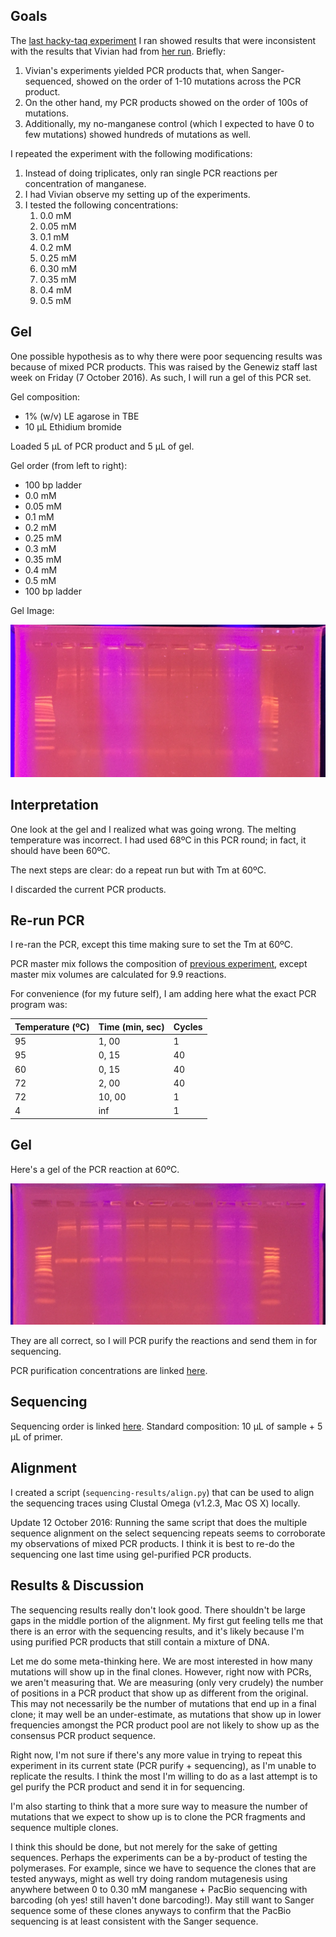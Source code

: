 ## Goals

The [last hacky-taq experiment](../20161006-hackytaq-replicates/20161006-hackytaq-replicate.md) I ran showed results that were inconsistent with the results that Vivian had from [her run](../20160920-Taq-Mn-mutagenesis/20160912-mgcl2-taq-series.md). Briefly:

1. Vivian's experiments yielded PCR products that, when Sanger-sequenced, showed on the order of 1-10 mutations across the PCR product.
1. On the other hand, my PCR products showed on the order of 100s of mutations.
1. Additionally, my no-manganese control (which I expected to have 0 to few mutations) showed hundreds of mutations as well.

I repeated the experiment with the following modifications:

1. Instead of doing triplicates, only ran single PCR reactions per concentration of manganese.
1. I had Vivian observe my setting up of the experiments.
1. I tested the following concentrations:
    1. 0.0 mM
    1. 0.05 mM
    1. 0.1 mM
    1. 0.2 mM
    1. 0.25 mM
    1. 0.30 mM
    1. 0.35 mM
    1. 0.4 mM
    1. 0.5 mM

## Gel

One possible hypothesis as to why there were poor sequencing results was because of mixed PCR products. This was raised by the Genewiz staff last week on Friday (7 October 2016). As such, I will run a gel of this PCR set.

Gel composition:

- 1% (w/v) LE agarose in TBE
- 10 µL Ethidium bromide

Loaded 5 µL of PCR product and 5 µL of gel.

Gel order (from left to right):

- 100 bp ladder
- 0.0 mM
- 0.05 mM
- 0.1 mM
- 0.2 mM
- 0.25 mM
- 0.3 mM
- 0.35 mM
- 0.4 mM
- 0.5 mM
- 100 bp ladder

Gel Image:

![gel](./gel.jpg)

## Interpretation

One look at the gel and I realized what was going wrong. The melting temperature was incorrect. I had used 68ºC in this PCR round; in fact, it should have been 60ºC.

The next steps are clear: do a repeat run but with Tm at 60ºC.

I discarded the current PCR products.

## Re-run PCR

I re-ran the PCR, except this time making sure to set the Tm at 60ºC.

PCR master mix follows the composition of [previous experiment](../20161006-hackytaq-replicates/20161006-hackytaq-replicate.md), except master mix volumes are calculated for 9.9 reactions.

For convenience (for my future self), I am adding here what the exact PCR program was:

| Temperature (ºC) | Time (min, sec) | Cycles |
|------------------|-----------------|--------|
| 95               | 1, 00           | 1      |
| 95               | 0, 15           | 40     |
| 60               | 0, 15           | 40     |
| 72               | 2, 00           | 40     |
| 72               | 10, 00          | 1      |
| 4                | inf             | 1      |


## Gel

Here's a gel of the PCR reaction at 60ºC.

![gel-run-2](./gel-run-2.jpg)

They are all correct, so I will PCR purify the reactions and send them in for sequencing.

PCR purification concentrations are linked [here](./20161010-hackytaq-pcr-purification.tsv).

## Sequencing

Sequencing order is linked [here](./20161010-Sequencing_order.pdf). Standard composition: 10 µL of sample + 5 µL of primer.

## Alignment

I created a script (`sequencing-results/align.py`) that can be used to align the sequencing traces using Clustal Omega (v1.2.3, Mac OS X) locally.

Update 12 October 2016: Running the same script that does the multiple sequence alignment on the select sequencing repeats seems to corroborate my observations of mixed PCR products. I think it is best to re-do the sequencing one last time using gel-purified PCR products. 

## Results & Discussion

The sequencing results really don't look good. There shouldn't be large gaps in the middle portion of the alignment. My first gut feeling tells me that there is an error with the sequencing results, and it's likely because I'm using purified PCR products that still contain a mixture of DNA.

Let me do some meta-thinking here. We are most interested in how many mutations will show up in the final clones. However, right now with PCRs, we aren't measuring that. We are measuring (only very crudely) the number of positions in a PCR product that show up as different from the original. This may not necessarily be the number of mutations that end up in a final clone; it may well be an under-estimate, as mutations that show up in lower frequencies amongst the PCR product pool are not likely to show up as the consensus PCR product sequence.

Right now, I'm not sure if there's any more value in trying to repeat this experiment in its current state (PCR purify + sequencing), as I'm unable to replicate the results. I think the most I'm willing to do as a last attempt is to gel purify the PCR product and send it in for sequencing.

I'm also starting to think that a more sure way to measure the number of mutations that we expect to show up is to clone the PCR fragments and sequence multiple clones.

I think this should be done, but not merely for the sake of getting sequences. Perhaps the experiments can be a by-product of testing the polymerases. For example, since we have to sequence the clones that are tested anyways, might as well try doing random mutagenesis using anywhere between 0 to 0.30 mM manganese + PacBio sequencing with barcoding (oh yes! still haven't done barcoding!). May still want to Sanger sequence some of these clones anyways to confirm that the PacBio sequencing is at least consistent with the Sanger sequence.
